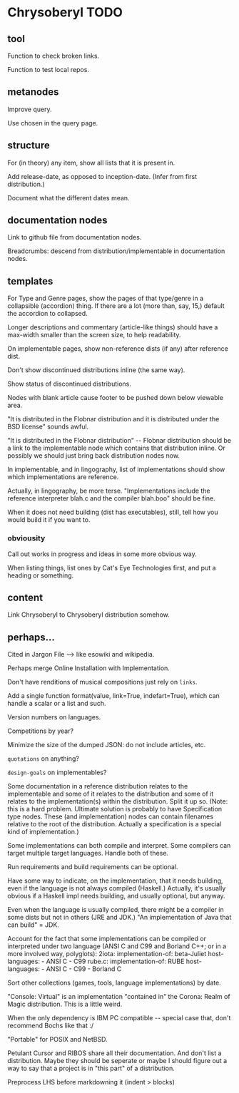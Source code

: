 Chrysoberyl TODO
================

tool
----

Function to check broken links.

Function to test local repos.

metanodes
---------

Improve query.

Use chosen in the query page.

structure
---------

For (in theory) any item, show all lists that it is present in.

Add release-date, as opposed to inception-date. (Infer from first distribution.)

Document what the different dates mean.

documentation nodes
-------------------

Link to github file from documentation nodes.

Breadcrumbs: descend from distribution/implementable in documentation nodes.

templates
---------

For Type and Genre pages, show the pages of that type/genre in a collapsible
(accordion) thing.  If there are a lot (more than, say, 15,) default the accordion
to collapsed.

Longer descriptions and commentary (article-like things) should have a
max-width smaller than the screen size, to help readability.

On implementable pages, show non-reference dists (if any) after reference dist.

Don't show discontinued distributions inline (the same way).

Show status of discontinued distributions.

Nodes with blank article cause footer to be pushed down below viewable area.

"It is distributed in the Flobnar distribution and it is distributed
under the BSD license" sounds awful.
 
"It is distributed in the Flobnar distribution" -- Flobnar distribution should
be a link to the implementable node which contains that distribution inline.
Or possibly we should just bring back distribution nodes now.
 
In implementable, and in lingography, list of implementations should show which
implementations are reference.

Actually, in lingography, be more terse.  "Implementations include
the reference interpreter blah.c and the compiler blah.boo" should be fine.

When it does not need building (dist has executables), still, tell
how you would build it if you want to.

### obviousity ###

Call out works in progress and ideas in some more obvious way.

When listing things, list ones by Cat's Eye Technologies first, and
put a heading or something.

content
-------

Link Chrysoberyl to Chrysoberyl distribution somehow.

perhaps...
----------

Cited in Jargon File --> like esowiki and wikipedia.

Perhaps merge Online Installation with Implementation.

Don't have renditions of musical compositions just rely on `links`.

Add a single function format(value, link=True, indefart=True), which
can handle a scalar or a list and such.

Version numbers on languages.

Competitions by year?

Minimize the size of the dumped JSON: do not include articles, etc.

`quotations` on anything?

`design-goals` on implementables?

Some documentation in a reference distribution relates to the implementable
and some of it relates to the distribution and some of it relates to
the implementation(s) within the distribution.  Split it up so.
(Note: this is a hard problem.  Ultimate solution is probably to have
Specification type nodes.  These (and implementation) nodes can contain
filenames relative to the root of the distribution.  Actually a specification
is a special kind of implementation.)

Some implementations can both compile and interpret.  Some compilers
can target multiple target languages.  Handle both of these.

Run requirements and build requirements can be optional.

Have some way to indicate, on the implementation, that it needs
building, even if the language is not always compiled (Haskell.)
Actually, it's usually obvious if a Haskell impl needs building, and
usually optional, but anyway.

Even when the language is usually compiled, there might be
a compiler in some dists but not in others (JRE and JDK.)
"An implementation of Java that can build" = JDK.

Account for the fact that some implementations can be
compiled or interpreted under two language (ANSI C and C99
and Borland C++; or in a more involved way, polyglots):
    2iota:
      implementation-of: beta-Juliet
      host-languages:
      - ANSI C
      - C99
    rube.c:
      implementation-of: RUBE
      host-languages:
      - ANSI C
      - C99
      - Borland C

Sort other collections (games, tools, language implementations) by date.

"Console: Virtual" is an implementation "contained in" the
Corona: Realm of Magic distribution.  This is a little weird.

When the only dependency is IBM PC compatible -- special case that,
don't recommend Bochs like that :/

"Portable" for POSIX and NetBSD.

Petulant Cursor and RIBOS share all their documentation.  And don't
list a distribution.  Maybe they should be seperate or maybe I should
figure out a way to say that a project is in "this part" of a distribution.

Preprocess LHS before markdowning it (indent > blocks)

